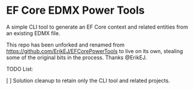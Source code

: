# EF Core EDMX Power Tools

A simple CLI tool to generate an EF Core context and related entities from an existing EDMX file.

This repo has been unforked and renamed from https://github.com/ErikEJ/EFCorePowerTools to live on its own, stealing some of the original bits in the process. Thanks @ErikEJ.

TODO List:

[ ] Solution cleanup to retain only the CLI tool and related projects.
